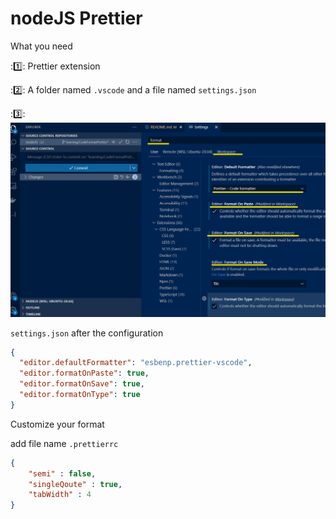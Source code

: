 # nodeJS Prettier

What you need

::one:: Prettier extension

::two:: A folder named `.vscode` and a file named `settings.json`

::three::  
![alt text](image.png)

`settings.json` after the configuration

```json
{
  "editor.defaultFormatter": "esbenp.prettier-vscode",
  "editor.formatOnPaste": true,
  "editor.formatOnSave": true,
  "editor.formatOnType": true
}
```

Customize your format

add file name `.prettierrc`
```json
{
    "semi" : false,
    "singleQoute" : true,
    "tabWidth" : 4
}
```